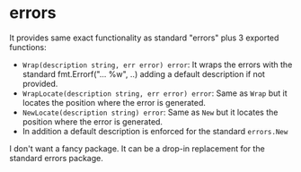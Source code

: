 # errors

It provides same exact functionality as standard "errors" plus 3 exported functions:

- ```Wrap(description string, err error) error```:
It wraps the errors with the standard fmt.Errorf("... %w", ..) adding a default description if not provided.
- ```WrapLocate(description string, err error) error```:
Same as ```Wrap``` but it locates the position where the error is generated.
- ```NewLocate(description string) error```:
Same as ```New``` but it locates the position where the error is generated.
- In addition a default description is enforced for the standard ```errors.New```

I don't want a fancy package. It can be a drop-in replacement for the standard errors package.

